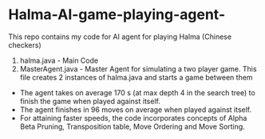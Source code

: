 # Halma-AI-game-playing-agent-

This repo contains my code for AI agent for playing Halma (Chinese checkers)<br>
1. halma.java  - Main Code<br>
2. MasterAgent.java - Master Agent for simulating a two player game. This file creates 2 instances of halma.java and starts a game between them<br>

* The agent takes on average 170 s (at max depth 4 in the search tree) to finish the game when played against itself.<br>
* The agent finishes in 96 moves on average when played against itself.<br>
* For attaining faster speeds, the code incorporates concepts of Alpha Beta Pruning, Transposition table, Move Ordering and Move Sorting. 

